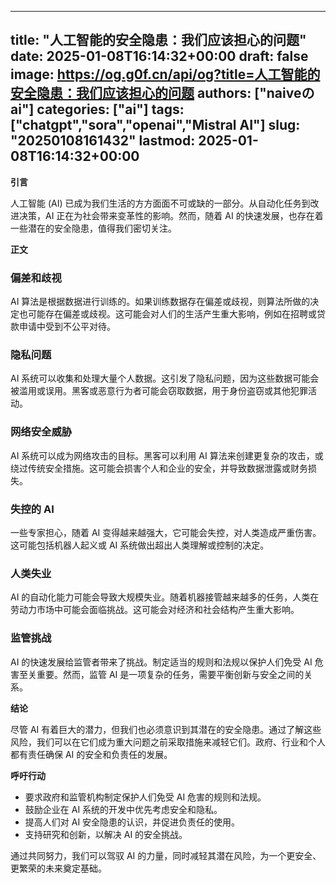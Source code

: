 
---
title: "人工智能的安全隐患：我们应该担心的问题"
date: 2025-01-08T16:14:32+00:00
draft: false
image: https://og.g0f.cn/api/og?title=人工智能的安全隐患：我们应该担心的问题
authors: ["naiveのai"]
categories: ["ai"]
tags: ["chatgpt","sora","openai","Mistral AI"]
slug: "20250108161432"
lastmod: 2025-01-08T16:14:32+00:00
---
**引言**

人工智能 (AI) 已成为我们生活的方方面面不可或缺的一部分。从自动化任务到改进决策，AI 正在为社会带来变革性的影响。然而，随着 AI 的快速发展，也存在着一些潜在的安全隐患，值得我们密切关注。

**正文**

### 偏差和歧视

AI 算法是根据数据进行训练的。如果训练数据存在偏差或歧视，则算法所做的决定也可能存在偏差或歧视。这可能会对人们的生活产生重大影响，例如在招聘或贷款申请中受到不公平对待。

### 隐私问题

AI 系统可以收集和处理大量个人数据。这引发了隐私问题，因为这些数据可能会被滥用或误用。黑客或恶意行为者可能会窃取数据，用于身份盗窃或其他犯罪活动。

### 网络安全威胁

AI 系统可以成为网络攻击的目标。黑客可以利用 AI 算法来创建更复杂的攻击，或绕过传统安全措施。这可能会损害个人和企业的安全，并导致数据泄露或财务损失。

### 失控的 AI

一些专家担心，随着 AI 变得越来越强大，它可能会失控，对人类造成严重伤害。这可能包括机器人起义或 AI 系统做出超出人类理解或控制的决定。

### 人类失业

AI 的自动化能力可能会导致大规模失业。随着机器接管越来越多的任务，人类在劳动力市场中可能会面临挑战。这可能会对经济和社会结构产生重大影响。

### 监管挑战

AI 的快速发展给监管者带来了挑战。制定适当的规则和法规以保护人们免受 AI 危害至关重要。然而，监管 AI 是一项复杂的任务，需要平衡创新与安全之间的关系。

**结论**

尽管 AI 有着巨大的潜力，但我们也必须意识到其潜在的安全隐患。通过了解这些风险，我们可以在它们成为重大问题之前采取措施来减轻它们。政府、行业和个人都有责任确保 AI 的安全和负责任的发展。

**呼吁行动**

* 要求政府和监管机构制定保护人们免受 AI 危害的规则和法规。
* 鼓励企业在 AI 系统的开发中优先考虑安全和隐私。
* 提高人们对 AI 安全隐患的认识，并促进负责任的使用。
* 支持研究和创新，以解决 AI 的安全挑战。

通过共同努力，我们可以驾驭 AI 的力量，同时减轻其潜在风险，为一个更安全、更繁荣的未来奠定基础。
